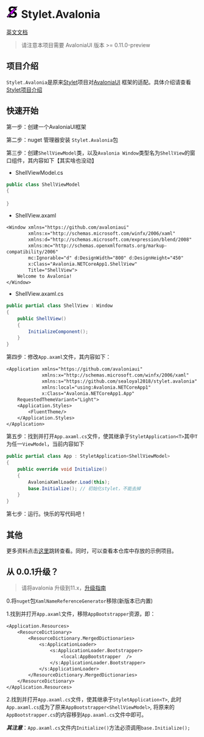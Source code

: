 ![Project Icon](StyletIcon.png) Stylet.Avalonia
======================================

[英文文档](./README-EN.md)

>  请注意本项目需要 AvaloniaUI 版本 >= 0.11.0-preview

## 项目介绍

`Stylet.Avalonia`是原来[Stylet](https://github.com/canton7/Stylet)项目对[AvaloniaUI](https://github.com/AvaloniaUI/Avalonia) 框架的适配。具体介绍请查看[Stylet项目介绍](https://github.com/canton7/Stylet)

## 快速开始

第一步：创建一个AvaloniaUI框架

第二步：nuget 管理器安装 `Stylet.Avalonia`包

第三步：创建`ShellViewModel`类，以及`Avalonia Window`类型名为`ShellView`的窗口组件，其内容如下【其实啥也没动】

- ShellViewModel.cs

```c#
public class ShellViewModel
{
    
}
```

- ShellView.axaml

```xaml
<Window xmlns="https://github.com/avaloniaui"
        xmlns:x="http://schemas.microsoft.com/winfx/2006/xaml"
        xmlns:d="http://schemas.microsoft.com/expression/blend/2008"
        xmlns:mc="http://schemas.openxmlformats.org/markup-compatibility/2006"
        mc:Ignorable="d" d:DesignWidth="800" d:DesignHeight="450"
        x:Class="Avalonia.NETCoreApp1.ShellView"
        Title="ShellView">
    Welcome to Avalonia!
</Window>
```

- ShellView.axaml.cs

```csharp
public partial class ShellView : Window
{
    public ShellView()
    {
        InitializeComponent();
    }
}
```



第四步：修改`App.axaml`文件，其内容如下：

```xaml
<Application xmlns="https://github.com/avaloniaui"
             xmlns:x="http://schemas.microsoft.com/winfx/2006/xaml"
    		 xmlns:s="https://github.com/sealoyal2018/stylet.avalonia"
             xmlns:local="using:Avalonia.NETCoreApp1"
             x:Class="Avalonia.NETCoreApp1.App"
    RequestedThemeVariant="Light">
    <Application.Styles>
        <FluentTheme/>
    </Application.Styles>
</Application>
```

第五步：找到并打开`App.axaml.cs`文件，使其继承于`StyletApplication<T>`其中`T`为任一`ViewModel`，当前内容如下

```c#
public partial class App : StyletApplication<ShellViewModel>
{
    public override void Initialize()
    {
        AvaloniaXamlLoader.Load(this);
        base.Initialize(); // 初始化stylet，不能去掉
    }
}
```

第七步：运行。快乐的写代码吧！

## 其他

更多资料点击[这里](https://github.com/canton7/Stylet/wiki)跳转查看。同时，可以查看本仓库中存放的示例项目。



## 从 0.0.1升级？

> 请将avalonia 升级到11.x，[升级指南](https://docs.avaloniaui.net/docs/next/stay-up-to-date/upgrade-from-0.10)

0.将`nuget`包`XamlNameReferenceGenerator`移除(新版本已内置)

1.找到并打开`App.axaml`文件，移除`AppBootstrapper`资源，即：

```xaml
<Application.Resources>
    <ResourceDictionary>
        <ResourceDictionary.MergedDictionaries>
            <s:ApplicationLoader>
                <s:ApplicationLoader.Bootstrapper>
                    <local:AppBootstrapper  />
                </s:ApplicationLoader.Bootstrapper>
            </s:ApplicationLoader>
        </ResourceDictionary.MergedDictionaries>
    </ResourceDictionary>
</Application.Resources>
```

2.找到并打开`App.axaml.cs`文件，使其继承于`StyletApplication<T>`, 此时`App.axaml.cs`成为了原来`AppBootstrapper<ShellViewModel>`, 将原来的`AppBootstrapper.cs`的内容移到`App.axaml.cs`文件中即可。

***其注意***：`App.axaml.cs`文件内`Initialize()`方法必须调用`base.Initialize();`

